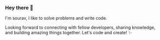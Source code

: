 ### Hey there 👋

I'm sourav, I like to solve problems and write code.

Looking forward to connecting with fellow developers, sharing knowledge, and building amazing things together. Let's code and create! ✨






